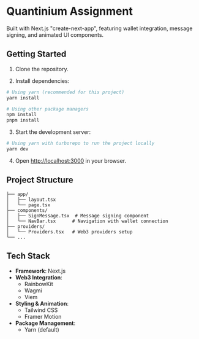 # Quantinium Assignment

Built with Next.js "create-next-app", featuring wallet integration, message signing, and animated UI components.

## Getting Started

1. Clone the repository.

2. Install dependencies:

```bash
# Using yarn (recommended for this project)
yarn install

# Using other package managers
npm install
pnpm install
```

3. Start the development server:

```bash
# Using yarn with turborepo to run the project locally
yarn dev
```

4. Open [http://localhost:3000](http://localhost:3000) in your browser.

## Project Structure

```
├── app/
│   ├── layout.tsx
│   └── page.tsx
├── components/
│   ├── SignMessage.tsx  # Message signing component
│   └── NavBar.tsx      # Navigation with wallet connection
├── providers/
│   └── Providers.tsx   # Web3 providers setup
└── ...
```

## Tech Stack

- **Framework**: Next.js
- **Web3 Integration**:
  - RainbowKit
  - Wagmi
  - Viem
- **Styling & Animation**:
  - Tailwind CSS
  - Framer Motion
- **Package Management**:
  - Yarn (default)
